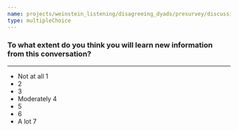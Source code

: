 ```yaml
---
name: projects/weinstein_listening/disagreeing_dyads/presurvey/discussion_expected_learning.md
type: multipleChoice
---
```


### To what extent do you think you will learn new information from this conversation?

---

- Not at all 1
- 2
- 3
- Moderately 4
- 5
- 6
- A lot 7
